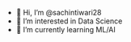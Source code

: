 - 👋 Hi, I’m @sachintiwari28
- 👀 I’m interested in Data Science
- 🌱 I’m currently learning ML/AI
<!---
sachintiwari28/sachintiwari28 is a ✨ special ✨ repository because its `README.md` (this file) appears on your GitHub profile.
You can click the Preview link to take a look at your changes.
--->
